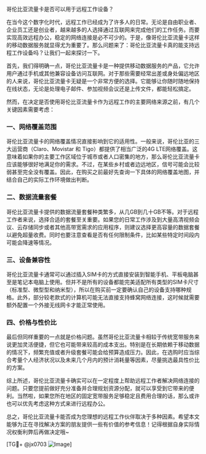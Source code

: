 哥伦比亚流量卡是否可以用于远程工作设备？

在当今这个数字化时代，远程工作已经成为了许多人的日常。无论是自由职业者、企业员工还是创业者，越来越多的人选择通过互联网来完成他们的工作任务。而要实现高效远程办公，稳定的网络连接是必不可少的。于是，像哥伦比亚流量卡这样的移动数据服务就显得尤为重要了。那么问题来了：哥伦比亚流量卡真的能支持远程工作设备吗？让我们一起来探讨一下。

首先，我们得明确一点，哥伦比亚流量卡是一种提供移动数据服务的产品，它允许用户通过手机或其他兼容设备访问互联网。对于那些需要经常出差或身处偏远地区的人来说，哥伦比亚流量卡无疑是一个非常方便的选择。它能够让你随时随地保持在线状态，无论是处理电子邮件、参加视频会议还是上传文件，都能轻松搞定。

然而，在决定是否使用哥伦比亚流量卡作为远程工作的主要网络来源之前，有几个关键因素需要考虑：

### 一、网络覆盖范围

哥伦比亚流量卡的网络覆盖情况直接影响到它的适用性。一般来说，哥伦比亚的三大运营商（Claro、Movistar 和 Tigo）都提供了相当广泛的4G LTE网络覆盖。这意味着如果你的主要工作区域位于城市或者人口密集的地方，那么哥伦比亚流量卡应该能够很好地满足你的需求。不过，在某些乡村或者边远地区，信号可能会比较弱甚至完全没有覆盖。因此，在购买之前最好先查询一下具体的网络覆盖地图，并结合自己的实际工作环境做出判断。

### 二、数据流量套餐

哥伦比亚流量卡提供的数据流量套餐种类繁多，从几GB到几十GB不等。对于远程工作者来说，选择合适的套餐至关重要。如果您的日常工作涉及到大量高清视频会议、云存储同步或者其他高带宽需求的应用程序，则建议选择更高容量的数据套餐以避免超量收费。同时也要注意查看是否有任何限制条件，比如某些特定时间段内可能会降速等情况。

### 三、设备兼容性

哥伦比亚流量卡通常可以通过插入SIM卡的方式直接安装到智能手机、平板电脑甚至是笔记本电脑上使用。但并不是所有的设备都能完美适配所有类型的SIM卡尺寸（标准型、微型型和纳米型），所以在购买前一定要确认自己的设备支持哪种规格。此外，部分较老款式的计算机可能无法直接支持蜂窝网络连接，这时候就需要额外配置一个外接无线网卡才能正常使用。

### 四、价格与性价比

最后但同样重要的一点就是价格问题。虽然哥伦比亚流量卡相较于传统宽带服务来说更加灵活便捷，但它也可能带来较高的成本支出。特别是在长期依赖于移动数据的情况下，频繁充值或者升级套餐可能会给预算造成压力。因此，在选购时应当综合考量个人经济状况以及未来几个月内的预计消耗量等因素，尽量挑选最具性价比的方案。

综上所述，哥伦比亚流量卡确实可以在一定程度上帮助远程工作者解决网络连接的问题。只要您提前做好充分准备并合理规划资源分配，就可以享受到它带来的便利。当然啦，如果您所在地区的固定宽带服务足够稳定且费用合理的话，那么或许也可以优先考虑这种方式来进行远程办公。

总之，哥伦比亚流量卡能否成为您理想的远程工作伙伴取决于多种因素。希望本文能够为正在寻找解决方案的朋友提供一些有价值的参考信息！记得根据自身实际情况权衡利弊后再做决定哦~

[TG💪+ @jx0703 ![Image](https://github.com/user-attachments/assets/dbca1d08-cadb-493c-b0ec-ad6f7a83f270)]